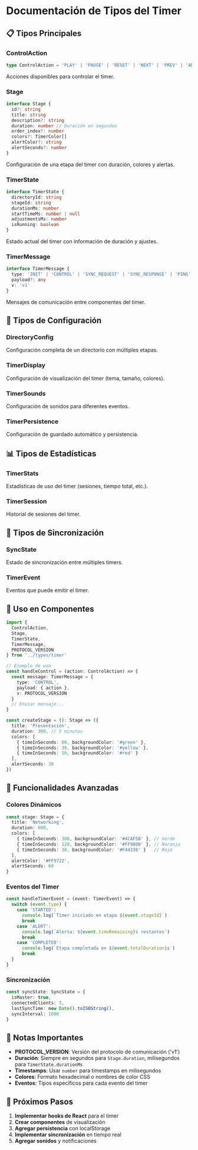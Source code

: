 # Documentación de Tipos del Timer

## 📋 **Tipos Principales**

### **ControlAction**
```typescript
type ControlAction = 'PLAY' | 'PAUSE' | 'RESET' | 'NEXT' | 'PREV' | 'ADD30' | 'SUB30'
```
Acciones disponibles para controlar el timer.

### **Stage**
```typescript
interface Stage {
  id?: string
  title: string
  description?: string
  duration: number // Duración en segundos
  order_index?: number
  colors?: TimerColor[]
  alertColor?: string
  alertSeconds?: number
}
```
Configuración de una etapa del timer con duración, colores y alertas.

### **TimerState**
```typescript
interface TimerState {
  directoryId: string
  stageId: string
  durationMs: number
  startTimeMs: number | null
  adjustmentsMs: number
  isRunning: boolean
}
```
Estado actual del timer con información de duración y ajustes.

### **TimerMessage**
```typescript
interface TimerMessage {
  type: 'INIT' | 'CONTROL' | 'SYNC_REQUEST' | 'SYNC_RESPONSE' | 'PING' | 'PONG'
  payload?: any
  v: 'v1'
}
```
Mensajes de comunicación entre componentes del timer.

## 🎨 **Tipos de Configuración**

### **DirectoryConfig**
Configuración completa de un directorio con múltiples etapas.

### **TimerDisplay**
Configuración de visualización del timer (tema, tamaño, colores).

### **TimerSounds**
Configuración de sonidos para diferentes eventos.

### **TimerPersistence**
Configuración de guardado automático y persistencia.

## 📊 **Tipos de Estadísticas**

### **TimerStats**
Estadísticas de uso del timer (sesiones, tiempo total, etc.).

### **TimerSession**
Historial de sesiones del timer.

## 🔄 **Tipos de Sincronización**

### **SyncState**
Estado de sincronización entre múltiples timers.

### **TimerEvent**
Eventos que puede emitir el timer.

## 🎯 **Uso en Componentes**

```typescript
import { 
  ControlAction, 
  Stage, 
  TimerState, 
  TimerMessage,
  PROTOCOL_VERSION 
} from '../types/timer'

// Ejemplo de uso
const handleControl = (action: ControlAction) => {
  const message: TimerMessage = {
    type: 'CONTROL',
    payload: { action },
    v: PROTOCOL_VERSION
  }
  // Enviar mensaje...
}

const createStage = (): Stage => ({
  title: 'Presentación',
  duration: 300, // 5 minutos
  colors: [
    { timeInSeconds: 60, backgroundColor: '#green' },
    { timeInSeconds: 30, backgroundColor: '#yellow' },
    { timeInSeconds: 10, backgroundColor: '#red' }
  ],
  alertSeconds: 30
})
```

## 🔧 **Funcionalidades Avanzadas**

### **Colores Dinámicos**
```typescript
const stage: Stage = {
  title: 'Networking',
  duration: 600,
  colors: [
    { timeInSeconds: 300, backgroundColor: '#4CAF50' }, // Verde
    { timeInSeconds: 120, backgroundColor: '#FF9800' }, // Naranja
    { timeInSeconds: 30, backgroundColor: '#F44336' }   // Rojo
  ],
  alertColor: '#FF5722',
  alertSeconds: 60
}
```

### **Eventos del Timer**
```typescript
const handleTimerEvent = (event: TimerEvent) => {
  switch (event.type) {
    case 'STARTED':
      console.log(`Timer iniciado en etapa ${event.stageId}`)
      break
    case 'ALERT':
      console.log(`Alerta: ${event.timeRemaining}s restantes`)
      break
    case 'COMPLETED':
      console.log(`Etapa completada en ${event.totalDuration}s`)
      break
  }
}
```

### **Sincronización**
```typescript
const syncState: SyncState = {
  isMaster: true,
  connectedClients: 3,
  lastSyncTime: new Date().toISOString(),
  syncInterval: 1000
}
```

## 📝 **Notas Importantes**

- **PROTOCOL_VERSION**: Versión del protocolo de comunicación ('v1')
- **Duración**: Siempre en segundos para `Stage.duration`, milisegundos para `TimerState.durationMs`
- **Timestamps**: Usar `number` para timestamps en milisegundos
- **Colores**: Formato hexadecimal o nombres de color CSS
- **Eventos**: Tipos específicos para cada evento del timer

## 🚀 **Próximos Pasos**

1. **Implementar hooks de React** para el timer
2. **Crear componentes** de visualización
3. **Agregar persistencia** con localStorage
4. **Implementar sincronización** en tiempo real
5. **Agregar sonidos** y notificaciones
